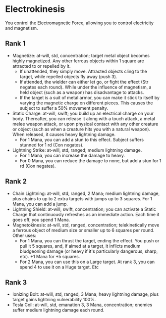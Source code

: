 # Electrokinesis

You control the Electromagnetic Force, allowing you to control electricity and magnetism.

## Rank 1
- Magnetize: at-will, std, concentration; target metal object becomes highly magnetized. Any other ferrous objects within 1 square are attracted to or repelled by it.
  - If unattended, they simply move. Attracted objects cling to the target, while repelled objects fly away (push 3).
  - If attended, the wielder can either let go, or fight the effect (Str negates each round). While under the influence of magnetism, a held object (such as a weapon) has disadvantage to attacks.
  - If the target is a suit of metal armor, you can make it stick to itself by varying the magnetic charge on different pieces. This causes the subject to suffer a 50% movement penalty.
- Static Charge: at-will, swift; you build up an electrical charge on your body. Thereafter, you can release it along with a touch attack, a metal melee weapon attack, or upon physical contact with any other creature or object (such as when a creature hits you with a natural weapon). When released, it causes heavy lightning damage.
  - For 1 Mana, you can add a stun to this effect. Subject suffers stunned for 1 rd (Con negates).
- Lightning Strike: at-will, std, ranged; medium lightning damage.
  - For 1 Mana, you can increase the damage to heavy.
  - For 0 Mana, you can reduce the damage to none, but add a stun for 1 rd (Con negates).

## Rank 2
- Chain Lightning: at-will, std, ranged, 2 Mana; medium lightning damage, plus chains to up to 2 extra targets with jumps up to 3 squares. For 1 Mana, you can add a jump.
- Lightning Shield: at-will, swift, concentration; you can activate a Static Charge that continuously refreshes as an immediate action. Each time it goes off, you spend 1 Mana.
- Magnetokinesis: at-will, std, ranged, concentration; telekinetically move a ferrous object of medium size or smaller up to 6 squares per round. Other uses:
  - For 1 Mana, you can thrust the target, ending the effect. You push or pull it 5 squares, and, if aimed at a target, it inflicts medium bludgeoning damage (or heavy if it's particularly dangerous, sharp, etc). +1 Mana for +5 squares.
  - For 2 Mana, you can use this on a Large target. At rank 3, you can spend 4 to use it on a Huge target. Etc

## Rank 3
- Ionizing Bolt: at-will, std, ranged, 3 Mana; heavy lightning damage, plus target gains lightning vulnerability 100%.
- Tesla Coil: at-will, std, emanation 3, 3 Mana, concentration; enemies suffer medium lightning damage each round.